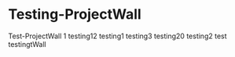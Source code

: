 Testing-ProjectWall
===================

Test-ProjectWall
1
testing12
testing1
testing3
testing20
testing2
test
testingtWall
